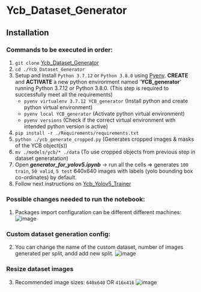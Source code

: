 # Ycb_Dataset_Generator
## Installation

### Commands to be executed in order:
1. ```git clone``` [Ycb_Dataset_Generator](https://github.com/VT-Collab/Ycb_Dataset_Generator.git)
2. ```cd ./Ycb_Dataset_Generator```
4. Setup and install ```Python 3.7.12``` or ```Python 3.8.0``` using [Pyenv](https://realpython.com/intro-to-pyenv/). **CREATE** and **ACTIVATE** a new python environment named '**YCB_generator**' running Python 3.7.12 or Python 3.8.0. (This step is required to successfully meet all the requirements)
    * ```pyenv virtualenv 3.7.12 YCB_generator``` (Install python and create python virtual environment)
    * ```pyenv local YCB_generator``` (Activate python virtual environment)
    * ```pyenv versions``` (Check if the correct virtual environment with intended python version is active) 
3. ```pip install -r ./Requirements/requirements.txt```
4. ```python ./ycb_generate_cropped.py``` (Generates cropped images & masks of the YCB object(s))
5. ```mv ./models/ycb/* ./data``` (To use cropped objects from previous step in dataset generatation)
6. Open ***generator_for_yolov5.ipynb*** -> run all the cells => generates ```100 train```, ```50 valid```, ```5 test``` 640x640 images with labels (yolo bounding box co-ordinates) by default.
7. Follow next instructions on [Ycb_Yolov5_Trainer](https://github.com/VT-Collab/Ycb_Yolov5_Trainer.git) 

### Possible changes needed to run the notebook:
1. Packages import configuration can be different different machines:
![image](https://user-images.githubusercontent.com/68425706/184435407-15dcaf1a-8c89-4be3-82e6-d56b3e73d640.png)

### Custom dataset generation config:
2. You can change the name of the custom dataset, number of images generated per split, andd add new split.
![image](https://user-images.githubusercontent.com/68425706/184442187-a4640d8c-4c72-4046-a4b1-b0de7be340c2.png)

### Resize dataset images
3. Recommended image sizes: ```640x640``` OR ```416x416```
![image](https://user-images.githubusercontent.com/68425706/184442086-41e810f8-a338-437e-ab8b-ccf11fcc835a.png)

